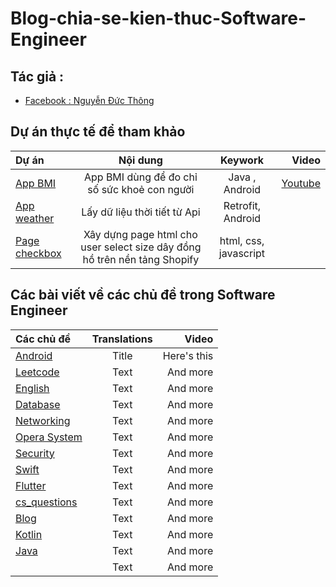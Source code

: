# Blog-chia-se-kien-thuc-Software-Engineer

## Tác giả :  
- [Facebook : Nguyễn Đức Thông](https://www.facebook.com/1824ttd)
## Dự án thực tế để tham khảo

| Dự án       |                 Nội dung    |  Keywork      | Video   |
| :---        |                    :----:   |   :----:      |    ---: | 
|[App BMI](https://github.com/thong2802/App-BMI-Calculator-java-)       | App BMI dùng để đo chỉ số sức khoẻ con người        | Java , Android  |[Youtube](https://www.youtube.com/watch?v=2505oxYFVlM) |  
|[App weather](https://github.com/thong2802/app-weather)| Lấy dữ liệu thời tiết từ Api                | Retrofit, Android   |         |
|[Page checkbox](https://augleather.com/pages/catalog)| Xây dựng page html cho user select size dây đồng hồ trên nền tảng Shopify                         |  html, css, javascript              |         |


## Các bài viết về các chủ đề trong Software Engineer
| Các chủ đề  | Translations| Video         |
| :---        |    :----:   |          ---: |
|[Android](https://github.com/thong2802/blog_computer_science/tree/master/Android)       | Title       | Here's this   |
|[Leetcode](https://github.com/thong2802/blog_computer_science/tree/master/Leetcode)    | Text        | And more      |
|[English](https://github.com/thong2802/blog_computer_science/tree/master/english)  | Text        | And more      |
|[Database](https://github.com/thong2802/blog_computer_science/tree/master/Database)   | Text        | And more      |
|[Networking](https://github.com/thong2802/blog_computer_science/tree/master/Networking)   | Text        | And more      |
|[Opera System](https://github.com/thong2802/blog_computer_science/tree/master/Opera%20System)   | Text        | And more      |
|[Security](https://github.com/thong2802/blog_computer_science/tree/master/Security)   | Text        | And more      |
|[Swift](https://github.com/thong2802/blog_computer_science/tree/master/Swift)   | Text        | And more      |
|[Flutter](https://github.com/thong2802/blog_computer_science/tree/master/Flutter)   | Text        | And more      |
|[cs_questions](https://github.com/thong2802/blog_computer_science/tree/master/cs_questions)   | Text        | And more      |
|[Blog](https://github.com/thong2802/blog_computer_science/tree/master/Blog)   | Text        | And more      |
|[Kotlin](https://github.com/thong2802/blog_computer_science/tree/master/Kotlin)         | Text        | And more      |
|[Java](https://github.com/thong2802/blog_computer_science/tree/master/Java)         | Text        | And more      |
|         | Text        | And more      |


 





 

